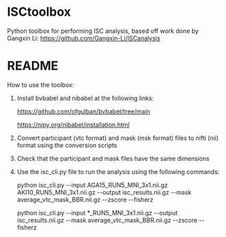 # ISCtoolbox
Python toolbox for performing ISC analysis, based off work done by Gangxin Li: https://github.com/Gangxin-Li/ISCanalysis

# README
How to use the toolbox: 
1. Install bvbabel and nibabel at the following links: 

   https://github.com/ofgulban/bvbabel/tree/main 
   
   https://nipy.org/nibabel/installation.html

2. Convert participant (vtc format) and mask (msk format) files to nifti (nii) format using the conversion scripts
3. Check that the participant and mask files have the same dimensions
4. Use the isc_cli.py file to run the analysis using the following commands:
   
   python isc_cli.py --input AGA15_RUN5_MNI_3x1.nii.gz AKI10_RUN5_MNI_3x1.nii.gz --output isc_results.nii.gz --mask average_vtc_mask_BBR.nii.gz --zscore --fisherz
   
   python isc_cli.py --input *_RUN5_MNI_3x1.nii.gz --output isc_results.nii.gz --mask average_vtc_mask_BBR.nii.gz --zscore --fisherz
